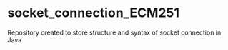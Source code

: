 # socket_connection_ECM251
Repository created to store structure and syntax of socket connection in Java
